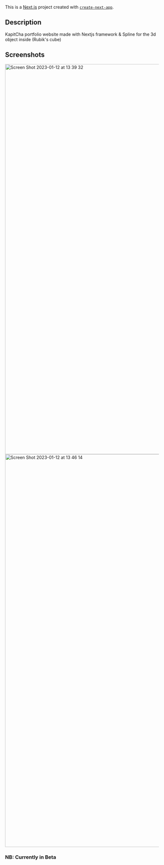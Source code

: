 This is a [Next.js](https://nextjs.org/) project created with [`create-next-app`](https://github.com/vercel/next.js/tree/canary/packages/create-next-app).

## Description
KapitCha portfolio website made with Nextjs framework & Spline for the 3d object inside (Rubik's cube)

## Screenshots

<img width="1275" alt="Screen Shot 2023-01-12 at 13 39 32" src="https://user-images.githubusercontent.com/31249214/212068788-f6128e3a-2dcc-4da3-9fac-e851577c5e73.png">

<img width="1284" alt="Screen Shot 2023-01-12 at 13 46 14" src="https://user-images.githubusercontent.com/31249214/212070013-77ab97a6-9bf0-4d38-b29c-edd507001c89.png">


### NB: Currently in Beta
